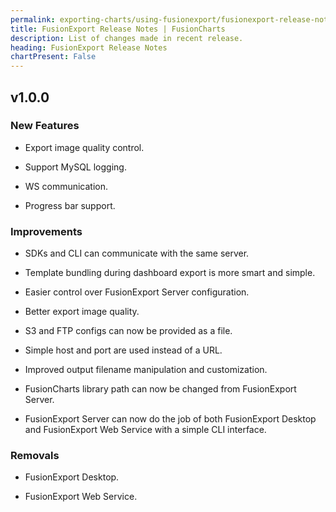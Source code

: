 ```yaml
---
permalink: exporting-charts/using-fusionexport/fusionexport-release-notes.html
title: FusionExport Release Notes | FusionCharts
description: List of changes made in recent release.
heading: FusionExport Release Notes
chartPresent: False
---
```


## v1.0.0

### New Features

* Export image quality control.

* Support MySQL logging.

* WS communication.

* Progress bar support.

### Improvements

* SDKs and CLI can communicate with the same server.

* Template bundling during dashboard export is more smart and simple.

* Easier control over FusionExport Server configuration.

* Better export image quality.

* S3 and FTP configs can now be provided as a file.

* Simple host and port are used instead of a URL.

* Improved output filename manipulation and customization.

* FusionCharts library path can now be changed from FusionExport Server.

* FusionExport Server can now do the job of both FusionExport Desktop and FusionExport Web Service with a simple CLI interface.

### Removals

* FusionExport Desktop.

* FusionExport Web Service.